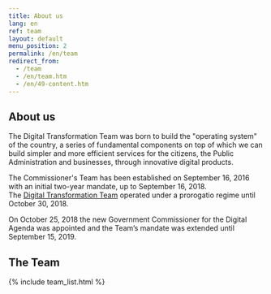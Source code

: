 ```yaml
---
title: About us
lang: en
ref: team
layout: default
menu_position: 2
permalink: /en/team
redirect_from:
  - /team
  - /en/team.htm
  - /en/49-content.htm
---
```


## About us

The Digital Transformation Team was born to build the "operating system" of the
country, a series of fundamental components on top of which we can build simpler
and more efficient services for the citizens, the Public Administration and
businesses, through innovative digital products.

The Commissioner's Team has been established on September 16, 2016 with an
initial two-year mandate, up to September 16, 2018.   
The <a href="http://presidenza.governo.it/AmministrazioneTrasparente/DisposizioniGenerali/AttiGenerali/DpcmOrganismiCollegiali/DPCM_20160916_CommStraord_AgendaDigitale.pdf" title="Prime Minister Decree of Digital agenda commissarial structure" target="_blank">
Digital Transformation Team</a> operated under a prorogatio regime until
October 30, 2018.

On October 25, 2018 the new Government Commissioner for the Digital Agenda was
appointed and the Team’s mandate was extended until September 15, 2019.

## The Team

{% include team_list.html %}
